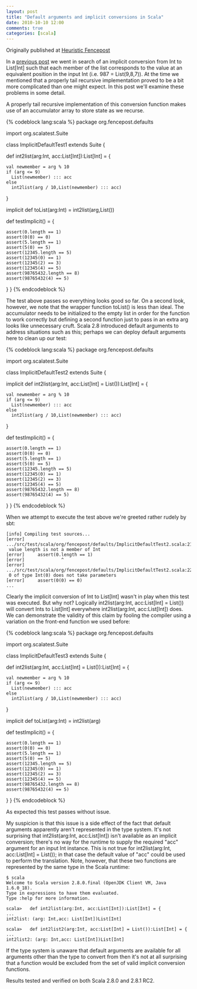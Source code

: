 ```yaml
---
layout: post
title: "Default arguments and implicit conversions in Scala"
date: 2010-10-10 12:00
comments: true
categories: [scala]
---
```

Originally published at [Heuristic Fencepost](http://heuristic-fencepost.blogspot.com/2010/10/default-arguments-and-implicit.html)

In a [previous post](blog/2010/08/23/learning-scala-from-dead-swiss-mathematicians-return-of-palindromes/) we went in search of an implicit conversion from Int to List[Int] such that each member of the list corresponds to the value at an equivalent position in the input Int (i.e. 987 = List(9,8,7)). At the time we mentioned that a properly tail recursive implementation proved to be a bit more complicated than one might expect. In this post we'll examine these problems in some detail.

A properly tail recursive implementation of this conversion function makes use of an accumulator array to store state as we recurse. 

{% codeblock lang:scala %}
package org.fencepost.defaults

import org.scalatest.Suite

class ImplicitDefaultTest1 extends Suite {

  def int2list(arg:Int, acc:List[Int]):List[Int] = {

    val newmember = arg % 10
    if (arg <= 9)
      List(newmember) ::: acc
    else
      int2list(arg / 10,List(newmember) ::: acc)
  }
  
  implicit def toList(arg:Int) = int2list(arg,List())

  def testImplicit() = {

    assert(0.length == 1)
    assert(0(0) == 0)
    assert(5.length == 1)
    assert(5(0) == 5)
    assert(12345.length == 5)
    assert(12345(0) == 1)
    assert(12345(2) == 3)
    assert(12345(4) == 5)
    assert(98765432.length == 8)
    assert(98765432(4) == 5)
  }
}
{% endcodeblock %}

The test above passes so everything looks good so far. On a second look, however, we note that the wrapper function toList() is less than ideal. The accumulator needs to be initialized to the empty list in order for the function to work correctly but defining a second function just to pass in an extra arg looks like unnecessary cruft. Scala 2.8 introduced default arguments to address situations such as this; perhaps we can deploy default arguments here to clean up our test:

{% codeblock lang:scala %}
package org.fencepost.defaults

import org.scalatest.Suite

class ImplicitDefaultTest2 extends Suite {

  implicit def int2list(arg:Int, acc:List[Int] = List()):List[Int] = {

    val newmember = arg % 10
    if (arg <= 9)
      List(newmember) ::: acc
    else
      int2list(arg / 10,List(newmember) ::: acc)
  }

  def testImplicit() = {

    assert(0.length == 1)
    assert(0(0) == 0)
    assert(5.length == 1)
    assert(5(0) == 5)
    assert(12345.length == 5)
    assert(12345(0) == 1)
    assert(12345(2) == 3)
    assert(12345(4) == 5)
    assert(98765432.length == 8)
    assert(98765432(4) == 5)
  }
}
{% endcodeblock %}

When we attempt to execute the test above we're greeted rather rudely by sbt:

    [info] Compiling test sources...
    [error] .../src/test/scala/org/fencepost/defaults/ImplicitDefaultTest2.scala:21:
     value length is not a member of Int
    [error]     assert(0.length == 1)
    [error]              ^
    [error] .../src/test/scala/org/fencepost/defaults/ImplicitDefaultTest2.scala:22:
     0 of type Int(0) does not take parameters
    [error]     assert(0(0) == 0)
    ...

Clearly the implicit conversion of Int to List[Int] wasn't in play when this test was executed. But why not? Logically int2list(arg:Int, acc:List[Int] = List()) will convert Ints to List[Int] everywhere int2list(arg:Int, acc:List[Int]) does. We can demonstrate the validity of this claim by fooling the compiler using a variation on the front-end function we used before:

{% codeblock lang:scala %}
package org.fencepost.defaults

import org.scalatest.Suite

class ImplicitDefaultTest3 extends Suite {

  def int2list(arg:Int, acc:List[Int] = List()):List[Int] = {

    val newmember = arg % 10
    if (arg <= 9)
      List(newmember) ::: acc
    else
      int2list(arg / 10,List(newmember) ::: acc)
  }

  implicit def toList(arg:Int) = int2list(arg)

  def testImplicit() = {

    assert(0.length == 1)
    assert(0(0) == 0)
    assert(5.length == 1)
    assert(5(0) == 5)
    assert(12345.length == 5)
    assert(12345(0) == 1)
    assert(12345(2) == 3)
    assert(12345(4) == 5)
    assert(98765432.length == 8)
    assert(98765432(4) == 5)
  }
}
{% endcodeblock %}

As expected this test passes without issue.

My suspicion is that this issue is a side effect of the fact that default arguments apparently aren't represented in the type system. It's not surprising that int2list(arg:Int, acc:List[Int]) isn't available as an implicit conversion; there's no way for the runtime to supply the required "acc" argument for an input Int instance. This is not true for int2list(arg:Int, acc:List[Int] = List()); in that case the default value of "acc" could be used to perform the translation. Note, however, that these two functions are represented by the same type in the Scala runtime:

    $ scala
    Welcome to Scala version 2.8.0.final (OpenJDK Client VM, Java 1.6.0_18).
    Type in expressions to have them evaluated.
    Type :help for more information.
    
    scala>   def int2list(arg:Int, acc:List[Int]):List[Int] = {
    ...
    int2list: (arg: Int,acc: List[Int])List[Int]
    
    scala>   def int2list2(arg:Int, acc:List[Int] = List()):List[Int] = {
    ...
    int2list2: (arg: Int,acc: List[Int])List[Int]

If the type system is unaware that default arguments are available for all arguments other than the type to convert from then it's not at all surprising that a function would be excluded from the set of valid implicit conversion functions.

Results tested and verified on both Scala 2.8.0 and 2.8.1 RC2.
